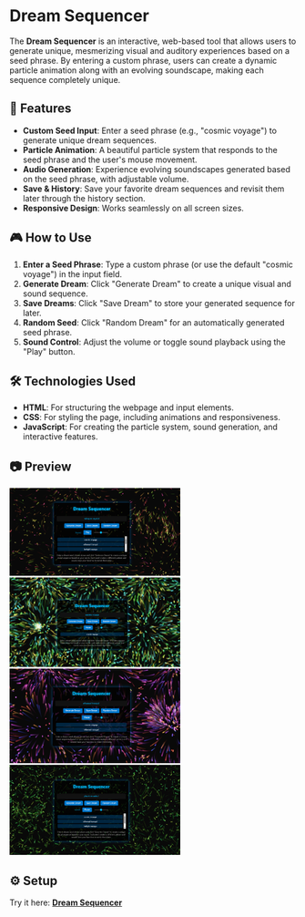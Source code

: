 # Dream Sequencer

The **Dream Sequencer** is an interactive, web-based tool that allows users to generate unique, mesmerizing visual and auditory experiences based on a seed phrase. By entering a custom phrase, users can create a dynamic particle animation along with an evolving soundscape, making each sequence completely unique.

## 🚀 Features

- **Custom Seed Input**: Enter a seed phrase (e.g., "cosmic voyage") to generate unique dream sequences.
- **Particle Animation**: A beautiful particle system that responds to the seed phrase and the user's mouse movement.
- **Audio Generation**: Experience evolving soundscapes generated based on the seed phrase, with adjustable volume.
- **Save & History**: Save your favorite dream sequences and revisit them later through the history section.
- **Responsive Design**: Works seamlessly on all screen sizes.

## 🎮 How to Use

1. **Enter a Seed Phrase**: Type a custom phrase (or use the default "cosmic voyage") in the input field.
2. **Generate Dream**: Click "Generate Dream" to create a unique visual and sound sequence.
3. **Save Dreams**: Click "Save Dream" to store your generated sequence for later.
4. **Random Seed**: Click "Random Dream" for an automatically generated seed phrase.
5. **Sound Control**: Adjust the volume or toggle sound playback using the "Play" button.

## 🛠️ Technologies Used

- **HTML**: For structuring the webpage and input elements.
- **CSS**: For styling the page, including animations and responsiveness.
- **JavaScript**: For creating the particle system, sound generation, and interactive features.

## 📷 Preview  

<img src="https://raw.githubusercontent.com/rajnandiniini/Dream/main/images/p1.png" width="300" height="auto">
<img src="https://raw.githubusercontent.com/rajnandiniini/Dream/main/images/p2.png" width="300" height="auto">
<img src="https://raw.githubusercontent.com/rajnandiniini/Dream/main/images/p3.png" width="300" height="auto">
<img src="https://raw.githubusercontent.com/rajnandiniini/Dream/main/images/p4.png" width="300" height="auto">




## ⚙️ Setup  

Try it here: **[Dream Sequencer](https://rajnandiniini.github.io/Dream/dream.html)**  
